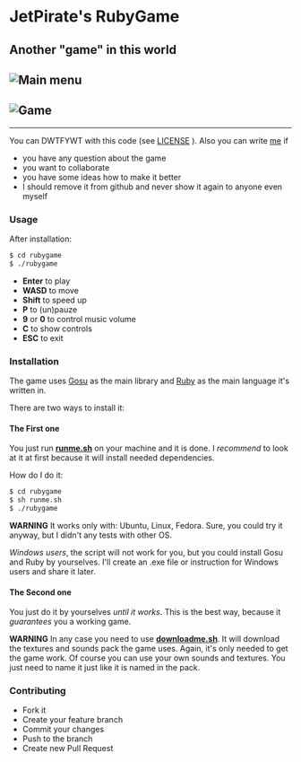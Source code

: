 JetPirate's RubyGame
====================

Another "game" in this world
---------------------

![Main menu](https://i.imgur.com/Bq02YmC.png)
---------------------
![Game](https://i.imgur.com/d4yBwZc.png)
---------------------

---------------------
You can DWTFYWT with this code (see
[LICENSE](https://github.com/JetPirate/rubygame/blob/master/LICENSE)
). Also you can write
[me](mailto:fpostoleh@gmail.com)
if
 - you have any question about the game
 - you want to collaborate
 - you have some ideas how to make it better
 - I should remove it from github and never show it again to anyone
even myself

### Usage
After installation:
```sh
$ cd rubygame
$ ./rubygame
```
 - **Enter** to play
 - **WASD** to move
 - **Shift** to speed up
 - **P** to (un)pauze
 - **9** or **0** to control music volume
 - **C** to show controls
 - **ESC** to exit

### Installation

The game uses
[Gosu](https://github.com/gosu/gosu)
as the main library and
[Ruby](https://github.com/ruby/ruby)
as the main language it's written in.

There are two ways to install it:

#### The First one

You just run
[**runme.sh**](https://github.com/JetPirate/rubygame/blob/master/runme.sh)
on your machine and it is done. I _recommend_ to look at it at first because
it will install needed dependencies.

How do I do it:
```sh
$ cd rubygame
$ sh runme.sh
$ ./rubygame
```

**WARNING**
It works only with: Ubuntu, Linux, Fedora. Sure, you could try it anyway,
but I didn't any tests with other OS.

_Windows users_, the script will not work for you, but you could install Gosu
and Ruby by yourselves.
I'll create an .exe file or instruction for Windows users and share it later.

#### The Second one

You just do it by yourselves _until it works_. This is the best way, because it
_guarantees_ you a working game.

**WARNING**
In any case you need to use
[**downloadme.sh**](https://github.com/JetPirate/rubygame/blob/master/downloadme.sh).
It will download the textures and sounds pack the game uses. Again, it's only
needed to get the game work. Of course you can use your own sounds and textures.
You just need to name it just like it is named in the pack.

### Contributing

 - Fork it
 - Create your feature branch
 - Commit your changes
 - Push to the branch
 - Create new Pull Request
